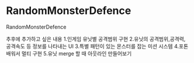 # RandomMonsterDefence
RandomMonsterDefence

추후에 추가하고 싶은 내용
1.인게임 유닛별 공격범위 구현
2.유닛의 공격범위,공격력, 공격속도 등 정보를 나타내는 UI
3.특별 패턴이 있는 몬스터를 잡는 미션 시스템
4.포톤 배워서 멀티 구현
5.유닛 merge 할 때 아웃라인 만들어보기
